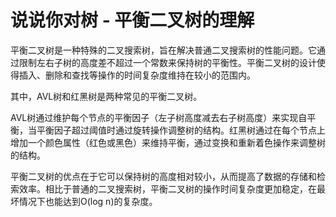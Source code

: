 # 说说你对树 - 平衡二叉树的理解

平衡二叉树是一种特殊的二叉搜索树，旨在解决普通二叉搜索树的性能问题。它通过限制左右子树的高度差不超过一个常数来保持树的平衡性。平衡二叉树的设计使得插入、删除和查找等操作的时间复杂度维持在较小的范围内。

其中，AVL树和红黑树是两种常见的平衡二叉树。

AVL树通过维护每个节点的平衡因子（左子树高度减去右子树高度）来实现自平衡，当平衡因子超过阈值时通过旋转操作调整树的结构。红黑树通过在每个节点上增加一个颜色属性（红色或黑色）来维持平衡，通过变换和重新着色操作来调整树的结构。

平衡二叉树的优点在于它可以保持树的高度相对较小，从而提高了数据的存储和检索效率。相比于普通的二叉搜索树，平衡二叉树的操作时间复杂度更加稳定，在最坏情况下也能达到O(log n)的复杂度。

